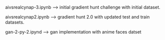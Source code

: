 aivsrealcynap-3.ipynb  --> initial gradient hunt challenge with initial dataset.


aivsrealcynap2.ipynb --> gradient hunt 2.0 with updated test and train datasets.


gan-2-py-2.ipynd --> gan implementation with anime faces datset
